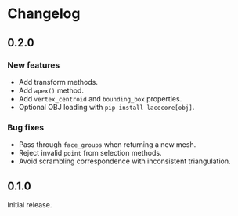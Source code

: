 # Changelog

## 0.2.0

### New features

- Add transform methods.
- Add `apex()` method.
- Add `vertex_centroid` and `bounding_box` properties.
- Optional OBJ loading with `pip install lacecore[obj]`.

### Bug fixes

- Pass through `face_groups` when returning a new mesh.
- Reject invalid `point` from selection methods.
- Avoid scrambling correspondence with inconsistent triangulation.


## 0.1.0

Initial release.
